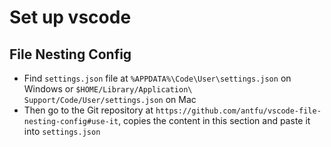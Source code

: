 # Set up vscode
## File Nesting Config 
   - Find `settings.json` file at `%APPDATA%\Code\User\settings.json` on Windows or `$HOME/Library/Application\ Support/Code/User/settings.json` on Mac
   - Then go to the Git repository at `https://github.com/antfu/vscode-file-nesting-config#use-it`, copies the content in this section and paste it into `settings.json`
